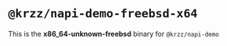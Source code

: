 # `@krzz/napi-demo-freebsd-x64`

This is the **x86_64-unknown-freebsd** binary for `@krzz/napi-demo`
